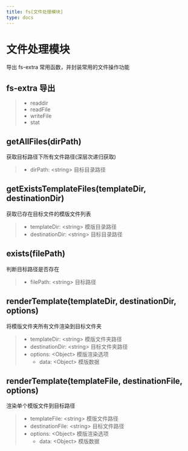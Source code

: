 ```yaml
---
title: fs[文件处理模块]
type: docs
---
```


# 文件处理模块
导出 fs-extra 常用函数，并封装常用的文件操作功能

## fs-extra 导出
> * readdir
> * readFile
> * writeFile
> * stat

## getAllFiles(dirPath)
获取目标路径下所有文件路径(深层次递归获取)
> * dirPath: \<string\> 目标目录路径

## getExistsTemplateFiles(templateDir, destinationDir) 
获取已存在目标文件的模版文件列表
> * templateDir: \<string\> 模版目录路径
> * destinationDir: \<string\> 目标目录路径

## exists(filePath) 
判断目标路径是否存在
> * filePath: \<string\> 目标路径

## renderTemplate(templateDir, destinationDir, options)
将模版文件夹所有文件渲染到目标文件夹
> * templateDir: \<string\> 模版文件夹路径
> * destinationDir: \<string\> 目标文件夹路径
> * options: \<Object\> 模版渲染选项
>   * data: \<Object\> 模版数据

## renderTemplate(templateFile, destinationFile, options)
渲染单个模版文件到目标路径
> * templateFile: \<string\> 模版文件路径
> * destinationFile: \<string\> 目标文件路径
> * options: \<Object\> 模版渲染选项
>   * data: \<Object\> 模版数据
